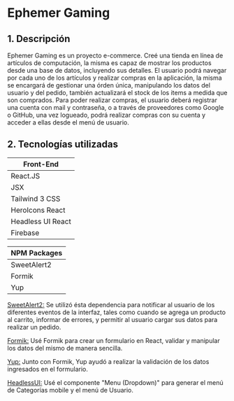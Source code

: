 # Ephemer Gaming


## 1. Descripción

Ephemer Gaming es un proyecto e-commerce. Creé una tienda en línea de artículos de computación, la misma es capaz de mostrar los productos desde una base de datos, incluyendo sus detalles. El usuario podrá navegar por cada uno de los artículos y realizar compras en la aplicación, la misma se encargará de gestionar una órden única, manipulando los datos del usuario y del pedido, también actualizará el stock de los items a medida que son comprados. Para poder realizar compras, el usuario deberá registrar una cuenta con mail y contraseña, o a través de proveedores como Google o GitHub, una vez logueado, podrá realizar compras con su cuenta y acceder a ellas desde el menú de usuario.

<a name="technologies-es"></a>

## 2. Tecnologías utilizadas

| Front-End         |
| ----------------- |
| React.JS          |
| JSX			    |
| Tailwind 3 CSS    |
| HeroIcons React   |
| Headless UI React |
| Firebase          |

| NPM Packages      |
| ----------------- |
| SweetAlert2       |
| Formik            |
| Yup               |

[SweetAlert2:](https://sweetalert2.github.io/) Se utilizó ésta dependencia para notificar al usuario de los diferentes eventos de la interfaz, tales como cuando se agrega un producto al carrito, informar de errores, y permitir al usuario cargar sus datos para realizar un pedido.

[Formik:](https://formik.org/) Usé Formik para crear un formulario en React, validar y manipular los datos del mismo de manera sencilla.

[Yup:](https://www.npmjs.com/package/yup) Junto con Formik, Yup ayudó a realizar la validación de los datos ingresados en el formulario.

[HeadlessUI:](https://headlessui.com/) Usé el componente "Menu (Dropdown)" para generar el menú de Categorías mobile y el menú de Usuario.